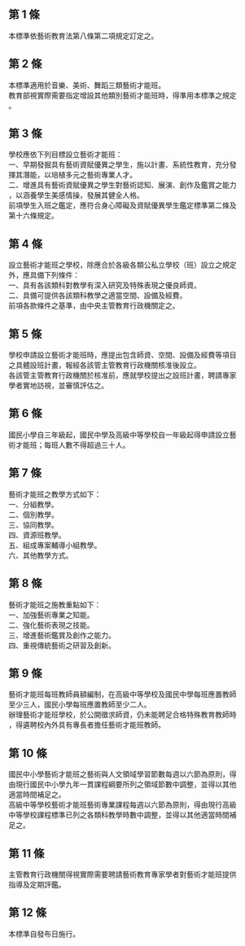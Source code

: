 第 1 條
-------
本標準依藝術教育法第八條第二項規定訂定之。

第 2 條
-------
本標準適用於音樂、美術、舞蹈三類藝術才能班。  
教育部視實際需要指定增設其他類別藝術才能班時，得準用本標準之規定  
。

第 3 條
-------
學校應依下列目標設立藝術才能班：  
一、早期發掘具有藝術資賦優異之學生，施以計畫、系統性教育，充分發  
    揮其潛能，以培植多元之藝術專業人才。  
二、增進具有藝術資賦優異之學生對藝術認知、展演、創作及鑑賞之能力  
    ，以涵養學生美感情操，發展其健全人格。  
前項學生入班之鑑定，應符合身心障礙及資賦優異學生鑑定標準第二條及  
第十六條規定。

第 4 條
-------
設立藝術才能班之學校，除應合於各級各類公私立學校（班）設立之規定  
外，應具備下列條件：  
一、具有各該類科對教學有深入研究及特殊表現之優良師資。  
二、具備可提供各該類科教學之適當空間、設備及經費。  
前項各款條件之基準，由中央主管教育行政機關定之。

第 5 條
-------
學校申請設立藝術才能班時，應提出包含師資、空間、設備及經費等項目  
之具體設班計畫，報經各該管主管教育行政機關核准後設立。  
各該管主管教育行政機關於核准前，應就學校提出之設班計畫，聘請專家  
學者實地訪視，並審慎評估之。

第 6 條
-------
國民小學自三年級起，國民中學及高級中等學校自一年級起得申請設立藝  
術才能班；每班人數不得超過三十人。

第 7 條
-------
藝術才能班之教學方式如下：  
一、分組教學。  
二、個別教學。  
三、協同教學。  
四、資源班教學。  
五、組成專案輔導小組教學。  
六、其他教學方式。

第 8 條
-------
藝術才能班之施教重點如下：  
一、加強藝術專業之知能。  
二、強化藝術表現之技能。  
三、增進藝術鑑賞及創作之能力。  
四、重視傳統藝術之研習及創新。

第 9 條
-------
藝術才能班每班教師員額編制，在高級中等學校及國民中學每班應置教師  
至少三人，國民小學每班應置教師至少二人。  
辦理藝術才能班學校，於公開徵求師資，仍未能聘足合格特殊教育教師時  
，得遴聘校內外具有專長者擔任藝術才能班教師。

第 10 條
--------
國民中小學藝術才能班之藝術與人文領域學習節數每週以六節為原則，得  
由現行國民中小學九年一貫課程綱要所列之領域節數中調整，並得以其他  
適當時間補足之。  
高級中等學校藝術才能班藝術專業課程每週以六節為原則，得由現行高級  
中等學校課程標準已列之各類科教學時數中調整，並得以其他適當時間補  
足之。

第 11 條
--------
主管教育行政機關得視實際需要聘請藝術教育專家學者對藝術才能班提供  
指導及定期評鑑。

第 12 條
--------
本標準自發布日施行。


